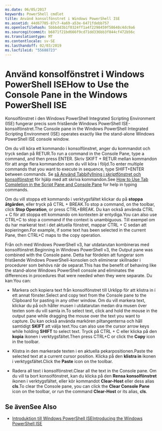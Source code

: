 ```yaml
---
ms.date: 06/05/2017
keywords: PowerShell cmdlet
title: Använd konsolfönstret i Windows PowerShell ISE
ms.assetid: 44d67705-87c7-4a69-a53e-6471fdebb757
ms.openlocfilehash: 5bbbdd3b1f0324ff1a4f2298459f58640c4dc9a6
ms.sourcegitcommit: b6871f21bd666f9cd71dd336bb3f844cf472b56c
ms.translationtype: MT
ms.contentlocale: sv-SE
ms.lasthandoff: 02/03/2019
ms.locfileid: "55688723"
---
```

# <a name="how-to-use-the-console-pane-in-the-windows-powershell-ise"></a><span data-ttu-id="3cce6-103">Använd konsolfönstret i Windows PowerShell ISE</span><span class="sxs-lookup"><span data-stu-id="3cce6-103">How to Use the Console Pane in the Windows PowerShell ISE</span></span>

<span data-ttu-id="3cce6-104">Konsolfönstret i den Windows PowerShell Integrated Scripting Environment (ISE) fungerar precis som fristående Windows PowerShell ISE-konsolfönstret.</span><span class="sxs-lookup"><span data-stu-id="3cce6-104">The Console pane in the Windows PowerShell Integrated Scripting Environment (ISE) operates exactly like the stand-alone Windows PowerShell ISE console window.</span></span>

<span data-ttu-id="3cce6-105">Om du vill köra ett kommando i konsolfönstret, anger du kommandot och tryck sedan på RETUR.</span><span class="sxs-lookup"><span data-stu-id="3cce6-105">To run a command in the Console Pane, type a command, and then press ENTER.</span></span> <span data-ttu-id="3cce6-106">Skriv SKIFT + RETUR mellan kommandon för att ange flera kommandon som du vill köra i följd.</span><span class="sxs-lookup"><span data-stu-id="3cce6-106">To enter multiple commands that you want to execute in sequence, type SHIFT+ENTER between commands.</span></span> <span data-ttu-id="3cce6-107">Se [så Använd Tabbifyllning i skriptfönstret och konsolfönstret](How-to-Use-Tab-Completion-in-the-Script-Pane-and-Console-Pane.md) för hjälp med att skriva kommandon.</span><span class="sxs-lookup"><span data-stu-id="3cce6-107">See [How to Use Tab Completion in the Script Pane and Console Pane](How-to-Use-Tab-Completion-in-the-Script-Pane-and-Console-Pane.md) for help in typing commands.</span></span>

<span data-ttu-id="3cce6-108">Om du vill stoppa ett kommando i verktygsfältet klickar du på **stoppa åtgärden**, eller tryck på CTRL + BREAK.</span><span class="sxs-lookup"><span data-stu-id="3cce6-108">To stop a command, on the toolbar, click **Stop Operation**, or press CTRL+BREAK.</span></span> <span data-ttu-id="3cce6-109">Du kan också använda CTRL + C för att stoppa ett kommando om kontexten är entydiga.</span><span class="sxs-lookup"><span data-stu-id="3cce6-109">You can also use CTRL+C to stop a command if the context is unambiguous.</span></span> <span data-ttu-id="3cce6-110">Till exempel om du har markerat text i det aktuella fönstret, mappar CTRL + C sedan att kopieringen.</span><span class="sxs-lookup"><span data-stu-id="3cce6-110">For example, if some text has been selected in the current Pane, then CTRL+C maps to the copy operation.</span></span>

<span data-ttu-id="3cce6-111">Från och med Windows PowerShell v3, har utdatarutan kombineras med konsolfönstret.</span><span class="sxs-lookup"><span data-stu-id="3cce6-111">Beginning in Windows PowerShell v3, the Output pane was combined with the Console pane.</span></span> <span data-ttu-id="3cce6-112">Detta har fördelen att fungerar som fristående Windows PowerShell-konsolen och eliminerar skillnader i procedurer som behövs när de separat.</span><span class="sxs-lookup"><span data-stu-id="3cce6-112">This has the benefit of behaving like the stand-alone Windows PowerShell console and eliminates the differences in procedures that were needed when they were separate.</span></span> <span data-ttu-id="3cce6-113">Du kan:</span><span class="sxs-lookup"><span data-stu-id="3cce6-113">You can:</span></span>

- <span data-ttu-id="3cce6-114">Markera och kopiera text från konsolfönstret till Urklipp för att klistra in i ett annat fönster.</span><span class="sxs-lookup"><span data-stu-id="3cce6-114">Select and copy text from the Console pane to the Clipboard for pasting in any other window.</span></span> <span data-ttu-id="3cce6-115">Om du vill markera text, klickar du på och håller musen i utdatarutan medan dra musen över texten som du vill samla in.</span><span class="sxs-lookup"><span data-stu-id="3cce6-115">To select text, click and hold the mouse in the output pane while dragging the mouse over the text you want to capture.</span></span> <span data-ttu-id="3cce6-116">Du kan också använda markören piltangenterna och håll samtidigt **SKIFT** att välja text.</span><span class="sxs-lookup"><span data-stu-id="3cce6-116">You can also use the cursor arrow keys while holding **SHIFT** to select text.</span></span> <span data-ttu-id="3cce6-117">Tryck på CTRL + C eller klicka på den **kopia** ikonen i verktygsfältet.</span><span class="sxs-lookup"><span data-stu-id="3cce6-117">Then press CTRL+C or click the **Copy** icon in the toolbar.</span></span>

- <span data-ttu-id="3cce6-118">Klistra in den markerade texten i en aktuella pekarpositionen.</span><span class="sxs-lookup"><span data-stu-id="3cce6-118">Paste the selected text at a current cursor position.</span></span> <span data-ttu-id="3cce6-119">Klicka på den **klistra in** ikonen i verktygsfältet.</span><span class="sxs-lookup"><span data-stu-id="3cce6-119">Click the **Paste** icon on the toolbar.</span></span>

- <span data-ttu-id="3cce6-120">Radera all text i konsolfönstret.</span><span class="sxs-lookup"><span data-stu-id="3cce6-120">Clear all the text in the Console pane.</span></span> <span data-ttu-id="3cce6-121">Om du vill ta bort konsolfönstret, kan du klicka på den **Rensa konsolfönstret** ikonen i verktygsfältet, eller kör kommandot **Clear-Host** eller dess alias **cls**.</span><span class="sxs-lookup"><span data-stu-id="3cce6-121">To clear the Console pane, you can click the **Clear Console Pane** icon on the toolbar, or run the command **Clear-Host** or its alias, **cls**.</span></span>

## <a name="see-also"></a><span data-ttu-id="3cce6-122">Se även</span><span class="sxs-lookup"><span data-stu-id="3cce6-122">See Also</span></span>

- [<span data-ttu-id="3cce6-123">Introduktion till Windows PowerShell ISE</span><span class="sxs-lookup"><span data-stu-id="3cce6-123">Introducing the Windows PowerShell ISE</span></span>](Introducing-the-Windows-PowerShell-ISE.md)